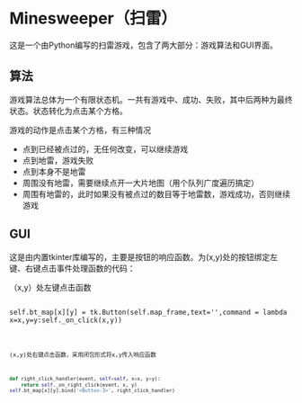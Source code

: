 # Minesweeper（扫雷）

这是一个由Python编写的扫雷游戏，包含了两大部分：游戏算法和GUI界面。

## 算法

游戏算法总体为一个有限状态机。一共有游戏中、成功、失败，其中后两种为最终状态。状态转化为点击某个方格。

游戏的动作是点击某个方格，有三种情况

* 点到已经被点过的，无任何改变，可以继续游戏
* 点到地雷，游戏失败
* 点到本身不是地雷
 * 周围没有地雷，需要继续点开一大片地图（用个队列广度遍历搞定）
 * 周围有地雷的，此时如果没有被点过的数目等于地雷数，游戏成功，否则继续游戏


## GUI

这是由内置tkinter库编写的，主要是按钮的响应函数。为(x,y)处的按钮绑定左键、右键点击事件处理函数的代码：

（x,y）处左键点击函数

<pre><code>
self.bt_map[x][y] = tk.Button(self.map_frame,text='',command = lambda x=x,y=y:self._on_click(x,y))
<code></pre>

(x,y)处右键点击函数，采用闭包形式将x,y传入响应函数

```python            
def right_click_handler(event, self=self, x=x, y=y):
    return self._on_right_click(event, x, y)
self.bt_map[x][y].bind('<Button-3>', right_click_handler)
```
